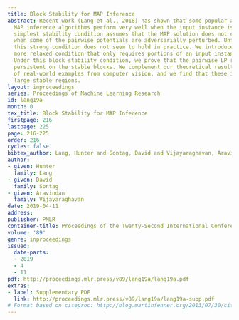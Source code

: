 ```yaml
---
title: Block Stability for MAP Inference
abstract: Recent work (Lang et al., 2018) has shown that some popular approximate
  MAP inference algorithms perform very well when the input instance is stable. The
  simplest stability condition assumes that the MAP solution does not change at all
  when some of the pairwise potentials are adversarially perturbed. Unfortunately,
  this strong condition does not seem to hold in practice. We introduce a significantly
  more relaxed condition that only requires portions of an input instance to be stable.
  Under this block stability condition, we prove that the pairwise LP relaxation is
  persistent on the stable blocks. We complement our theoretical results with an evaluation
  of real-world examples from computer vision, and we find that these instances have
  large stable regions.
layout: inproceedings
series: Proceedings of Machine Learning Research
id: lang19a
month: 0
tex_title: Block Stability for MAP Inference
firstpage: 216
lastpage: 225
page: 216-225
order: 216
cycles: false
bibtex_author: Lang, Hunter and Sontag, David and Vijayaraghavan, Aravindan
author:
- given: Hunter
  family: Lang
- given: David
  family: Sontag
- given: Aravindan
  family: Vijayaraghavan
date: 2019-04-11
address: 
publisher: PMLR
container-title: Proceedings of the Twenty-Second International Conference on Artificial Intelligence and Statistics
volume: '89'
genre: inproceedings
issued:
  date-parts:
  - 2019
  - 4
  - 11
pdf: http://proceedings.mlr.press/v89/lang19a/lang19a.pdf
extras:
- label: Supplementary PDF
  link: http://proceedings.mlr.press/v89/lang19a/lang19a-supp.pdf
# Format based on citeproc: http://blog.martinfenner.org/2013/07/30/citeproc-yaml-for-bibliographies/
---
```

